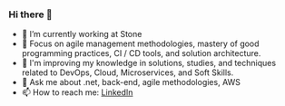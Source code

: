 ### Hi there 👋

- 🔭 I’m currently working at Stone
- 🌱 Focus on agile management methodologies, mastery of good programming practices, CI / CD tools, and solution architecture.
- 📘 I'm improving my knowledge in solutions, studies, and techniques related to DevOps, Cloud, Microservices, and Soft Skills.
- 💬 Ask me about .net, back-end, agile methodologies, AWS
- 📫 How to reach me: [LinkedIn](https://www.linkedin.com/in/camiladiasds/)

